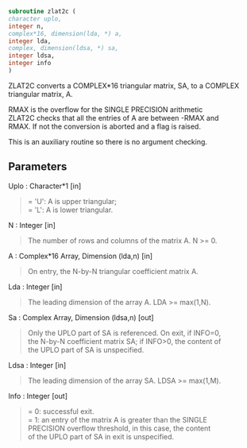 ```fortran  
subroutine zlat2c (  
character uplo,  
integer n,  
complex*16, dimension(lda, *) a,  
integer lda,  
complex, dimension(ldsa, *) sa,  
integer ldsa,  
integer info  
)  
```  
  
ZLAT2C converts a COMPLEX*16 triangular matrix, SA, to a COMPLEX  
triangular matrix, A.  
  
RMAX is the overflow for the SINGLE PRECISION arithmetic  
ZLAT2C checks that all the entries of A are between -RMAX and  
RMAX. If not the conversion is aborted and a flag is raised.  
  
This is an auxiliary routine so there is no argument checking.  
  
## Parameters  
Uplo : Character*1 [in]  
> = 'U':  A is upper triangular;  
> = 'L':  A is lower triangular.  
  
N : Integer [in]  
> The number of rows and columns of the matrix A.  N >= 0.  
  
A : Complex*16 Array, Dimension (lda,n) [in]  
> On entry, the N-by-N triangular coefficient matrix A.  
  
Lda : Integer [in]  
> The leading dimension of the array A.  LDA >= max(1,N).  
  
Sa : Complex Array, Dimension (ldsa,n) [out]  
> Only the UPLO part of SA is referenced.  On exit, if INFO=0,  
> the N-by-N coefficient matrix SA; if INFO>0, the content of  
> the UPLO part of SA is unspecified.  
  
Ldsa : Integer [in]  
> The leading dimension of the array SA.  LDSA >= max(1,M).  
  
Info : Integer [out]  
> = 0:  successful exit.  
> = 1:  an entry of the matrix A is greater than the SINGLE  
> PRECISION overflow threshold, in this case, the content  
> of the UPLO part of SA in exit is unspecified.  
  
